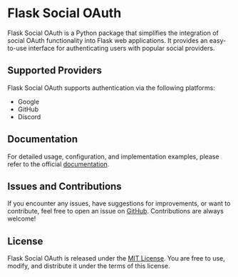# Flask Social OAuth

Flask Social OAuth is a Python package that simplifies the integration of social OAuth functionality into Flask web applications. It provides an easy-to-use interface for authenticating users with popular social providers.

## Supported Providers

Flask Social OAuth supports authentication via the following platforms:

- Google
- GitHub
- Discord

## Documentation

For detailed usage, configuration, and implementation examples, please refer to the official [documentation](https://om-mishra.com/docs/flask-social-oauth).

## Issues and Contributions

If you encounter any issues, have suggestions for improvements, or want to contribute, feel free to open an issue on [GitHub](https://github.com/om-mishra7/flask-social-oauth/issues). Contributions are always welcome!

## License

Flask Social OAuth is released under the [MIT License](https://github.com/om-mishra7/flask-social-oauth/blob/main/LICENSE). You are free to use, modify, and distribute it under the terms of this license.

